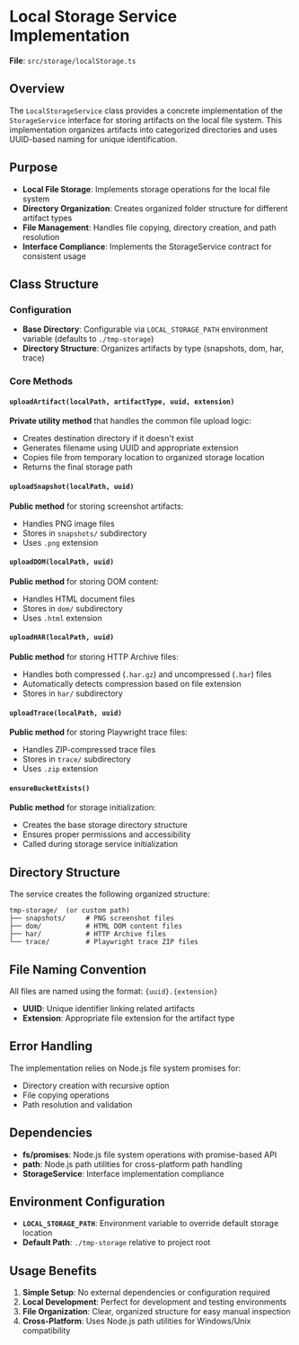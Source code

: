 # Local Storage Service Implementation

**File**: `src/storage/localStorage.ts`

## Overview

The `LocalStorageService` class provides a concrete implementation of the `StorageService` interface for storing artifacts on the local file system. This implementation organizes artifacts into categorized directories and uses UUID-based naming for unique identification.

## Purpose

- **Local File Storage**: Implements storage operations for the local file system
- **Directory Organization**: Creates organized folder structure for different artifact types
- **File Management**: Handles file copying, directory creation, and path resolution
- **Interface Compliance**: Implements the StorageService contract for consistent usage

## Class Structure

### Configuration

- **Base Directory**: Configurable via `LOCAL_STORAGE_PATH` environment variable (defaults to `./tmp-storage`)
- **Directory Structure**: Organizes artifacts by type (snapshots, dom, har, trace)

### Core Methods

#### `uploadArtifact(localPath, artifactType, uuid, extension)`

**Private utility method** that handles the common file upload logic:

- Creates destination directory if it doesn't exist
- Generates filename using UUID and appropriate extension
- Copies file from temporary location to organized storage location
- Returns the final storage path

#### `uploadSnapshot(localPath, uuid)`

**Public method** for storing screenshot artifacts:

- Handles PNG image files
- Stores in `snapshots/` subdirectory
- Uses `.png` extension

#### `uploadDOM(localPath, uuid)`

**Public method** for storing DOM content:

- Handles HTML document files
- Stores in `dom/` subdirectory
- Uses `.html` extension

#### `uploadHAR(localPath, uuid)`

**Public method** for storing HTTP Archive files:

- Handles both compressed (`.har.gz`) and uncompressed (`.har`) files
- Automatically detects compression based on file extension
- Stores in `har/` subdirectory

#### `uploadTrace(localPath, uuid)`

**Public method** for storing Playwright trace files:

- Handles ZIP-compressed trace files
- Stores in `trace/` subdirectory
- Uses `.zip` extension

#### `ensureBucketExists()`

**Public method** for storage initialization:

- Creates the base storage directory structure
- Ensures proper permissions and accessibility
- Called during storage service initialization

## Directory Structure

The service creates the following organized structure:

```
tmp-storage/  (or custom path)
├── snapshots/     # PNG screenshot files
├── dom/           # HTML DOM content files
├── har/           # HTTP Archive files
└── trace/         # Playwright trace ZIP files
```

## File Naming Convention

All files are named using the format: `{uuid}.{extension}`

- **UUID**: Unique identifier linking related artifacts
- **Extension**: Appropriate file extension for the artifact type

## Error Handling

The implementation relies on Node.js file system promises for:

- Directory creation with recursive option
- File copying operations
- Path resolution and validation

## Dependencies

- **fs/promises**: Node.js file system operations with promise-based API
- **path**: Node.js path utilities for cross-platform path handling
- **StorageService**: Interface implementation compliance

## Environment Configuration

- **`LOCAL_STORAGE_PATH`**: Environment variable to override default storage location
- **Default Path**: `./tmp-storage` relative to project root

## Usage Benefits

1. **Simple Setup**: No external dependencies or configuration required
2. **Local Development**: Perfect for development and testing environments
3. **File Organization**: Clear, organized structure for easy manual inspection
4. **Cross-Platform**: Uses Node.js path utilities for Windows/Unix compatibility
